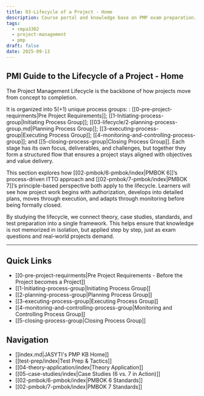 ```yaml
---
title: 03-Lifecycle of a Project - Home
description: Course portal and knowledge base on PMP exam preparation.
tags:
  - cmpa3302
  - project-management
  - pmp
draft: false
date: 2025-09-13
---
```

## PMI Guide to the Lifecycle of a Project - Home
The Project Management Lifecycle is the backbone of how projects move from concept to completion. 

It is organized into 5(+1) unique process groups: : [[0-pre-project-requirments|Pre Project Requirements]]; [[1-Initiating-process-group|Initiating Process Group]];  [[03-lifecycle/2-planning-process-group.md|Planning Process Group]]; [[3-executing-process-group|Executing Process Group]]; [[4-monitoring-and-controlling-process-group]]; and [[5-closing-process-group|Closing Process Group]]. Each stage has its own focus, deliverables, and challenges, but together they form a structured flow that ensures a project stays aligned with objectives and value delivery.  

This section explores how [[02-pmbok/6-pmbok/index|PMBOK 6]]’s process-driven ITTO approach and [[02-pmbok/7-pmbok/index|PMBOK 7]]’s principle-based perspective both apply to the lifecycle. Learners will see how project work begins with authorization, develops into detailed plans, moves through execution, and adapts through monitoring before being formally closed. 

By studying the lifecycle, we connect theory, case studies, standards, and test preparation into a single framework. This helps ensure that knowledge is not memorized in isolation, but applied step by step, just as exam questions and real-world projects demand.

---
## Quick Links
- [[0-pre-project-requirments|Pre Project Requirements - Before the Project becomes a Project]]
- [[1-Initiating-process-group|Initiating Process Group]]
- [[2-planning-process-group|Planning Process Group]]
- [[3-executing-process-group|Executing Process Group]]
- [[4-monitoring-and-controlling-process-group|Monitoring and Controlling Process Group]]
- [[5-closing-process-group|Closing Process Group]]
## Navigation
- [[index.md|JASYTI's PMP KB Home]]
- [[test-prep/index|Test Prep & Tactics]]
- [[04-theory-application/index|Theory Application]]
- [[05-case-studies/index|Case Studies (6 vs. 7 in Action)]]
- [[02-pmbok/6-pmbok/index|PMBOK 6 Standards]]
- [[02-pmbok/7-pmbok/index|PMBOK 7 Standards]]
